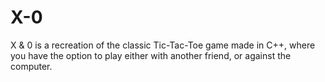 # X-0
X &amp; 0 is a recreation of the classic Tic-Tac-Toe game made in C++, where you have the option to play either with another friend, or against the computer.

